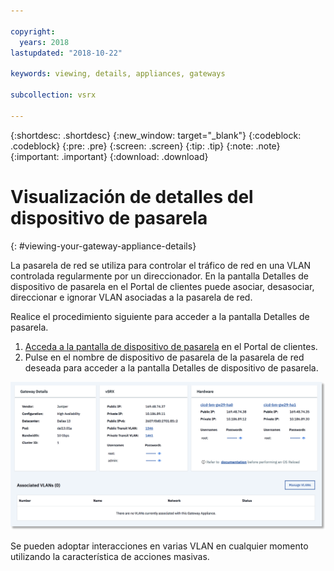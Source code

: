 ```yaml
---

copyright:
  years: 2018
lastupdated: "2018-10-22"

keywords: viewing, details, appliances, gateways

subcollection: vsrx

---
```


{:shortdesc: .shortdesc}
{:new_window: target="_blank"}
{:codeblock: .codeblock}
{:pre: .pre}
{:screen: .screen}
{:tip: .tip}
{:note: .note}
{:important: .important}
{:download: .download}

# Visualización de detalles del dispositivo de pasarela
{: #viewing-your-gateway-appliance-details}

La pasarela de red se utiliza para controlar el tráfico de red en una VLAN controlada regularmente por un direccionador. En la pantalla Detalles de dispositivo de pasarela en el Portal de clientes puede asociar, desasociar, direccionar e ignorar VLAN asociadas a la pasarela de red.

Realice el procedimiento siguiente para acceder a la pantalla Detalles de pasarela.

1. [Acceda a la pantalla de dispositivo de pasarela](/docs/infrastructure/vsrx?topic=vsrx-viewing-all-your-gateway-appliances) en el Portal de clientes.
2. Pulse en el nombre de dispositivo de pasarela de la pasarela de red deseada para acceder a la pantalla Detalles de dispositivo de pasarela.

  <img src="images/gw-sa-details.png" alt="dibujo" style="width: 700px;"/>

Se pueden adoptar interacciones en varias VLAN en cualquier momento utilizando la característica de acciones masivas.
